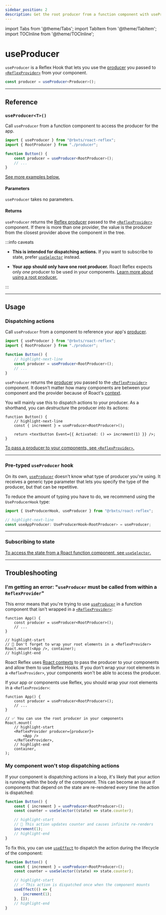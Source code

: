 ```yaml
---
sidebar_position: 2
description: Get the root producer from a function component with useProducer.
---
```


import Tabs from '@theme/Tabs';
import TabItem from '@theme/TabItem';
import TOCInline from '@theme/TOCInline';

# useProducer

`useProducer` is a Reflex Hook that lets you use the [producer](../reflex/producer) you passed to [`<ReflexProvider>`](reflex-provider) from your component.

```ts
const producer = useProducer<Producer>();
```

<TOCInline toc={toc} />

---

## Reference

### `useProducer<T>()`

Call `useProducer` from a function component to access the producer for the app.

```ts
import { useProducer } from "@rbxts/roact-reflex";
import { RootProducer } from "./producer";

function Button() {
	const producer = useProducer<RootProducer>();
	// ...
}
```

[See more examples below.](#usage)

#### Parameters

`useProducer` takes no parameters.

#### Returns

`useProducer` returns the [Reflex producer](../reflex/producer) passed to the [`<ReflexProvider>`](reflex-provider) component. If there is more than one provider, the value is the producer from the closest provider above the component in the tree.

:::info caveats

-   **This is intended for dispatching actions.** If you want to subscribe to state, prefer [`useSelector`](use-selector) instead.

-   **Your app should only have one root producer.** Roact Reflex expects only _one_ producer to be used in your components. [Learn more about using a root producer.](../reflex/combine-producers#using-multiple-producers)

:::

---

## Usage

### Dispatching actions

Call `useProducer` from a component to reference your app's [producer](../reflex/producer).

```ts
import { useProducer } from "@rbxts/roact-reflex";
import { RootProducer } from "./producer";

function Button() {
	// highlight-next-line
	const producer = useProducer<RootProducer>();
	// ...
}
```

`useProducer` returns the [producer](../reflex/producer) you passed to the [`<ReflexProvider>`](reflex-provider) component. It doesn't matter how many components are between your component and the provider because of Roact's [context](https://roblox.github.io/roact/advanced/context/).

You will mainly use this to dispatch actions to your producer. As a shorthand, you can _destructure_ the producer into its actions:

```tsx
function Button() {
	// highlight-next-line
	const { increment } = useProducer<RootProducer>();

	return <textbutton Event={{ Activated: () => increment(1) }} />;
}
```

[To pass a producer to your components, see `<ReflexProvider>`.](reflex-provider)

---

### Pre-typed `useProducer` hook

On its own, [`useProducer`](#useproducert) doesn't know what type of producer you're using. It receives a generic type parameter that lets you specify the type of the producer, but that can be repetitive.

To reduce the amount of typing you have to do, we recommend using the `UseProducerHook` type:

```ts
import { UseProducerHook, useProducer } from "@rbxts/roact-reflex";

// highlight-next-line
const useAppProducer: UseProducerHook<RootProducer> = useProducer;
```

---

### Subscribing to state

[To access the state from a Roact function component, see `useSelector`.](use-selector)

---

## Troubleshooting

### I'm getting an error: "`useProducer` must be called from within a `ReflexProvider`"

This error means that you're trying to use [`useProducer`](#useproducert) in a function component that isn't wrapped in a [`<ReflexProvider>`](reflex-provider):

```tsx
function App() {
	const producer = useProducer<RootProducer>();
	// ...
}

// highlight-start
// 🔴 Don't forget to wrap your root elements in a <ReflexProvider>
Roact.mount(<App />, container);
// highlight-end
```

Roact Reflex uses [Roact contexts](https://roblox.github.io/roact/advanced/context/) to pass the producer to your components and allow them to use Reflex Hooks. If you don't wrap your root elements in a `<ReflexProvider>`, your components won't be able to access the producer.

If your app or components use Reflex, you should wrap your root elements in a `<ReflexProvider>`:

```tsx
function App() {
	const producer = useProducer<RootProducer>();
	// ...
}

// ✅ You can use the root producer in your components
Roact.mount(
	// highlight-start
	<ReflexProvider producer={producer}>
		<App />
	</ReflexProvider>,
	// highlight-end
	container,
);
```

### My component won't stop dispatching actions

If your component is dispatching actions in a loop, it's likely that your action is running within the body of the component. This can become an issue if components that depend on the state are re-rendered every time the action is dispatched:

```ts
function Button() {
	const { increment } = useProducer<RootProducer>();
	const counter = useSelector((state) => state.counter);

	// highlight-start
	// 🔴 This action updates counter and causes infinite re-renders
	increment(1);
	// highlight-end
}
```

To fix this, you can use [`useEffect`](https://roblox.github.io/roact/advanced/hooks/#useeffect) to dispatch the action during the lifecycle of the component:

```ts
function Button() {
	const { increment } = useProducer<RootProducer>();
	const counter = useSelector((state) => state.counter);

	// highlight-start
	// ✅ This action is dispatched once when the component mounts
	useEffect(() => {
		increment(1);
	}, []);
	// highlight-end
}
```
